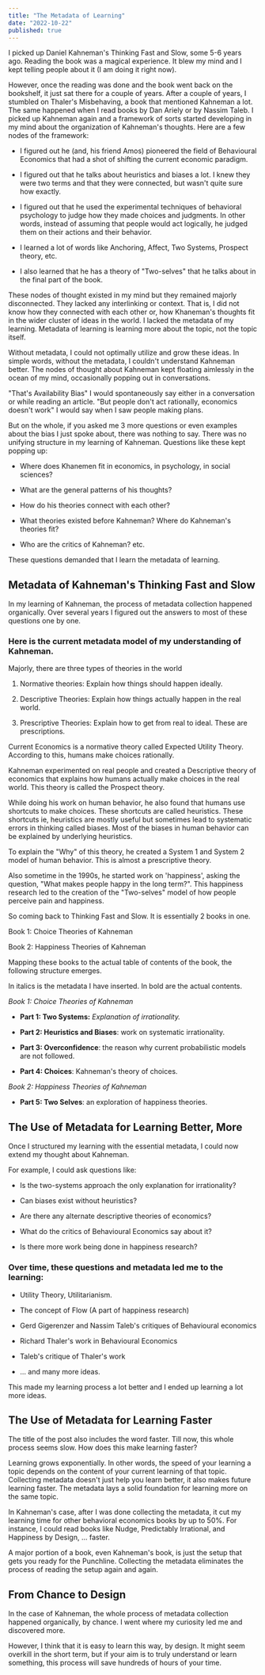 ```yaml
---
title: "The Metadata of Learning"
date: "2022-10-22"
published: true
---
```

I picked up Daniel Kahneman's Thinking Fast and Slow, some 5-6 years ago. Reading the book was a magical experience. It blew my mind and I kept telling people about it (I am doing it right now).

However, once the reading was done and the book went back on the bookshelf, it just sat there for a couple of years. After a couple of years, I stumbled on Thaler's Misbehaving, a book that mentioned Kahneman a lot. The same happened when I read books by Dan Ariely or by Nassim Taleb. I picked up Kahneman again and a framework of sorts started developing in my mind about the organization of Kahneman's thoughts. Here are a few nodes of the framework:

-   I figured out he (and, his friend Amos) pioneered the field of Behavioural Economics that had a shot of shifting the current economic paradigm.
    
-   I figured out that he talks about heuristics and biases a lot. I knew they were two terms and that they were connected, but wasn't quite sure how exactly.
    
-   I figured out that he used the experimental techniques of behavioral psychology to judge how they made choices and judgments. In other words, instead of assuming that people would act logically, he judged them on their actions and their behavior.
    
-   I learned a lot of words like Anchoring, Affect, Two Systems, Prospect theory, etc.
    
-   I also learned that he has a theory of "Two-selves" that he talks about in the final part of the book.
    

These nodes of thought existed in my mind but they remained majorly disconnected. They lacked any interlinking or context. That is, I did not know how they connected with each other or, how Khaneman's thoughts fit in the wider cluster of ideas in the world. I lacked the metadata of my learning. Metadata of learning is learning more about the topic, not the topic itself.

Without metadata, I could not optimally utilize and grow these ideas. In simple words, without the metadata, I couldn't understand Kahneman better. The nodes of thought about Kahneman kept floating aimlessly in the ocean of my mind, occasionally popping out in conversations.

"That's Availability Bias" I would spontaneously say either in a conversation or while reading an article. "But people don't act rationally, economics doesn't work" I would say when I saw people making plans.

But on the whole, if you asked me 3 more questions or even examples about the bias I just spoke about, there was nothing to say. There was no unifying structure in my learning of Kahneman. Questions like these kept popping up:

-   Where does Khanemen fit in economics, in psychology, in social sciences?
    
-   What are the general patterns of his thoughts?
    
-   How do his theories connect with each other?
    
-   What theories existed before Kahneman? Where do Kahneman's theories fit?
    
-   Who are the critics of Kahneman? etc.
    

These questions demanded that I learn the metadata of learning.

Metadata of Kahneman's Thinking Fast and Slow
---------------------------------------------

In my learning of Kahneman, the process of metadata collection happened organically. Over several years I figured out the answers to most of these questions one by one.

### Here is the current metadata model of my understanding of Kahneman.

Majorly, there are three types of theories in the world

1.  Normative theories: Explain how things should happen ideally.
    
2.  Descriptive Theories: Explain how things actually happen in the real world.
    
3.  Prescriptive Theories: Explain how to get from real to ideal. These are prescriptions.
    

Current Economics is a normative theory called Expected Utility Theory. According to this, humans make choices rationally.

Kahneman experimented on real people and created a Descriptive theory of economics that explains how humans actually make choices in the real world. This theory is called the Prospect theory.

While doing his work on human behavior, he also found that humans use shortcuts to make choices. These shortcuts are called heuristics. These shortcuts ie, heuristics are mostly useful but sometimes lead to systematic errors in thinking called biases. Most of the biases in human behavior can be explained by underlying heuristics.

To explain the "Why" of this theory, he created a System 1 and System 2 model of human behavior. This is almost a prescriptive theory.

Also sometime in the 1990s, he started work on 'happiness', asking the question, "What makes people happy in the long term?". This happiness research led to the creation of the "Two-selves" model of how people perceive pain and happiness.

So coming back to Thinking Fast and Slow. It is essentially 2 books in one.

Book 1: Choice Theories of Kahneman

Book 2: Happiness Theories of Kahneman

Mapping these books to the actual table of contents of the book, the following structure emerges.

In italics is the metadata I have inserted. In bold are the actual contents.

_Book 1: Choice Theories of Kahneman_

-   **Part 1: Two Systems:** _Explanation of irrationality._
    
-   **Part 2: Heuristics and Biases**: work on systematic irrationality.
    
-   **Part 3: Overconfidence**: the reason why current probabilistic models are not followed.
    
-   **Part 4: Choices**: Kahneman's theory of choices.
    

_Book 2: Happiness Theories of Kahneman_

-   **Part 5: Two Selves**: an exploration of happiness theories.
    

The Use of Metadata for Learning Better, More
---------------------------------------------

Once I structured my learning with the essential metadata, I could now extend my thought about Kahneman.

For example, I could ask questions like:

-   Is the two-systems approach the only explanation for irrationality?
    
-   Can biases exist without heuristics?
    
-   Are there any alternate descriptive theories of economics?
    
-   What do the critics of Behavioural Economics say about it?
    
-   Is there more work being done in happiness research?
    

### Over time, these questions and metadata led me to the learning:

-   Utility Theory, Utilitarianism.
    
-   The concept of Flow (A part of happiness research)
    
-   Gerd Gigerenzer and Nassim Taleb's critiques of Behavioural economics
    
-   Richard Thaler's work in Behavioural Economics
    
-   Taleb's critique of Thaler's work
    
-   ... and many more ideas.
    

This made my learning process a lot better and I ended up learning a lot more ideas.

The Use of Metadata for Learning Faster
---------------------------------------

The title of the post also includes the word faster. Till now, this whole process seems slow. How does this make learning faster?

Learning grows exponentially. In other words, the speed of your learning a topic depends on the content of your current learning of that topic. Collecting metadata doesn't just help you learn better, it also makes future learning faster. The metadata lays a solid foundation for learning more on the same topic.

In Kahneman's case, after I was done collecting the metadata, it cut my learning time for other behavioral economics books by up to 50%. For instance, I could read books like Nudge, Predictably Irrational, and Happiness by Design, ... faster.

A major portion of a book, even Kahneman's book, is just the setup that gets you ready for the Punchline. Collecting the metadata eliminates the process of reading the setup again and again.

From Chance to Design
---------------------

In the case of Kahneman, the whole process of metadata collection happened organically, by chance. I went where my curiosity led me and discovered more.

However, I think that it is easy to learn this way, by design. It might seem overkill in the short term, but if your aim is to truly understand or learn something, this process will save hundreds of hours of your time.